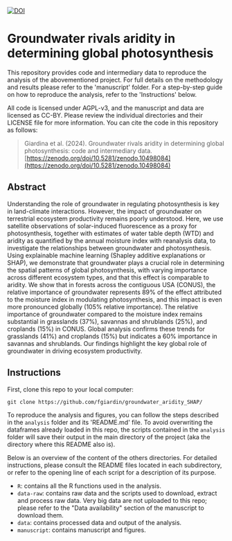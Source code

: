 [![DOI](https://zenodo.org/badge/741571682.svg)](https://zenodo.org/doi/10.5281/zenodo.10498084)

# Groundwater rivals aridity in determining global photosynthesis
This repository provides code and intermediary data to reproduce the analysis of the abovementioned project. For full details on the methodology and results please refer to the 'manuscript' folder. For a step-by-step guide on how to reproduce the analysis, refer to the 'Instructions' below. 

All code is licensed under AGPL-v3, and the manuscript and data are licensed as CC-BY. Please review the individual directories and their LICENSE file for more information. You can cite the code in this repository as follows:

> Giardina et al. (2024). Groundwater rivals aridity in determining global photosynthesis: code and intermediary data. [https://zenodo.org/doi/10.5281/zenodo.10498084](https://zenodo.org/doi/10.5281/zenodo.10498084)


## Abstract
Understanding the role of groundwater in regulating photosynthesis is key in land-climate interactions. However, the impact of groundwater on terrestrial ecosystem productivity remains poorly understood. Here, we use satellite observations of solar-induced fluorescence as a proxy for photosynthesis, together with estimates of water table depth (WTD) and aridity as quantified by the annual moisture index with reanalysis data, to investigate the relationships between groundwater and photosynthesis. Using explainable machine learning (Shapley additive explanations or SHAP), we demonstrate that groundwater plays a crucial role in determining the spatial patterns of global photosynthesis, with varying importance across different ecosystem types, and that this effect is comparable to aridity. We show that in forests across the contiguous USA (CONUS), the relative importance of groundwater represents 89% of the effect attributed to the moisture index in modulating photosynthesis, and this impact is even more pronounced globally (105% relative importance). The relative importance of groundwater compared to the moisture index remains substantial in grasslands (37%), savannas and shrublands (25%), and croplands (15%) in CONUS. Global analysis confirms these trends for grasslands (41%) and croplands (15%) but indicates a 60% importance in savannas and shrublands. Our findings highlight the key global role of groundwater in driving ecosystem productivity.


## Instructions
First, clone this repo to your local computer:

```
git clone https://github.com/fgiardin/groundwater_aridity_SHAP/
```

To reproduce the analysis and figures, you can follow the steps described in the `analysis` folder and its 'README.md' file. To avoid overwriting the dataframes already loaded in this repo, the scripts contained in the `analysis` folder will save their output in the main directory of the project (aka the directory where this README also is). 

Below is an overview of the content of the others directories. For detailed instructions, please consult the README files located in each subdirectory, or refer to the opening line of each script for a description of its purpose.

* `R`: contains all the R functions used in the analysis.
* `data-raw`: contains raw data and the scripts used to download, extract and process raw data. Very big data are not uploaded to this repo; please refer to the "Data availability" section of the manuscript to download them.
* `data`: contains processed data and output of the analysis.
* `manuscript`: contains manuscript and figures.

